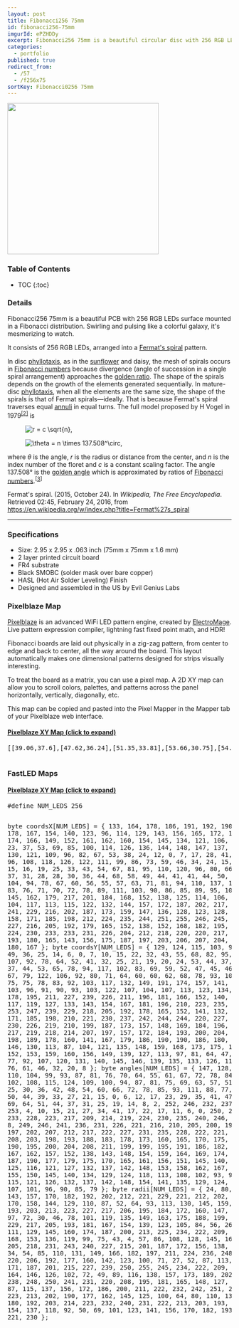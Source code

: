 ```yaml
---
layout: post
title: Fibonacci256 75mm
id: fibonacci256-75mm
imgurId: ePZHDDy
excerpt: Fibonacci256 75mm is a beautiful circular disc with 256 RGB LEDs surface mounted in a Fibonacci distribution.  Swirling and pulsing like a colorful galaxy, it's mesmerizing to watch.
categories:
  - portfolio
published: true
redirect_from:
  - /57
  - /f256x75
sortKey: Fibonacci0256 75mm
---
```


<a href="https://i.imgur.com/ePZHDDy.png" target="_blank"><img src="https://i.imgur.com/ePZHDDy.png" style="width:340px" /></a>

<h3>Table of Contents</h3>

- TOC
{:toc}

### Details

Fibonacci256 75mm is a beautiful PCB with 256 RGB LEDs surface mounted in a Fibonacci distribution. Swirling and pulsing like a colorful galaxy, it's mesmerizing to watch.


It consists of 256 RGB LEDs, arranged into a <a href="https://en.wikipedia.org/wiki/Fermat%27s_spiral">Fermat's spiral</a> pattern.

<!-- <a class="btn btn-success" href="https://www.tindie.com/products/19184">Buy on Tindie</a> -->

<p>In disc <a href="https://en.wikipedia.org/wiki/Phyllotaxis" title="Phyllotaxis">phyllotaxis</a>, as in the <a href="https://en.wikipedia.org/wiki/Sunflower" title="Sunflower" class="mw-redirect">sunflower</a> and daisy, the mesh of spirals occurs in <a href="https://en.wikipedia.org/wiki/Fibonacci_number" title="Fibonacci number">Fibonacci numbers</a> because divergence (angle of succession in a single spiral arrangement) approaches the <a href="https://en.wikipedia.org/wiki/Golden_ratio" title="Golden ratio">golden ratio</a>. The shape of the spirals depends on the growth of the elements generated sequentially. In mature-disc <a href="https://en.wikipedia.org/wiki/Phyllotaxis" title="Phyllotaxis">phyllotaxis</a>, when all the elements are the same size, the shape of the spirals is that of Fermat spirals—ideally. That is because Fermat's spiral traverses equal <a href="https://en.wikipedia.org/wiki/Annulus_(mathematics)" title="Annulus (mathematics)">annuli</a> in equal turns. The full model proposed by H Vogel in 1979<sup id="cite_ref-2" class="reference"><a href="https://en.wikipedia.org/wiki/Fermat%27s_spiral#cite_note-2"><span>[</span>2<span>]</span></a></sup> is</p>
<dl>
<dd><img class="mwe-math-fallback-image-inline tex" alt="r = c \sqrt{n}," src="https://upload.wikimedia.org/math/7/8/1/7819d3be1d513629c44d336b5974553d.png" /></dd>
</dl>
<dl>
<dd><img class="mwe-math-fallback-image-inline tex" alt="\theta = n \times 137.508^\circ," src="https://upload.wikimedia.org/math/e/6/8/e6814eb420c2d2ea10a2fcba5e0cdc9d.png" /></dd>
</dl>
<p>where <i>θ</i> is the angle, <i>r</i> is the radius or distance from the center, and <i>n</i> is the index number of the floret and <i>c</i> is a constant scaling factor. The angle 137.508° is the <a href="https://en.wikipedia.org/wiki/Golden_angle" title="Golden angle">golden angle</a> which is approximated by ratios of <a href="https://en.wikipedia.org/wiki/Fibonacci_number" title="Fibonacci number">Fibonacci numbers</a>.<sup id="cite_ref-3" class="reference"><a href="https://en.wikipedia.org/wiki/Fermat%27s_spiral#cite_note-3"><span>[</span>3<span>]</span></a></sup></p>

<p>Fermat's spiral. (2015, October 24).  In <i>Wikipedia, The Free Encyclopedia</i>. Retrieved 02:45, February 24, 2016, from <a class="external free" href="https://en.wikipedia.org/w/index.php?title=Fermat%27s_spiral">https://en.wikipedia.org/w/index.php?title=Fermat%27s_spiral</a>
</p>

---

### Specifications

- Size: 2.95 x 2.95 x .063 inch (75mm x 75mm x 1.6 mm)
- 2 layer printed circuit board
- FR4 substrate
- Black SMOBC (solder mask over bare copper)
- HASL (Hot Air Solder Leveling) Finish
- Designed and assembled in the US by Evil Genius Labs

### Pixelblaze Map

[Pixelblaze](https://www.bhencke.com/pixelblaze) is an advanced WiFi LED pattern engine, created by [ElectroMage](https://electromage.com). Live pattern expression compiler, lightning fast fixed point math, and HDR!

Fibonacci boards are laid out physically in a zig-zag pattern, from center to edge and back to center, all the way around the board. This layout automatically makes one dimensional patterns designed for strips visually interesting.

To treat the board as a matrix, you can use a pixel map. A 2D XY map can allow you to scroll colors, palettes, and patterns across the panel horizontally, vertically, diagonally, etc.

This map can be copied and pasted into the Pixel Mapper in the Mapper tab of your Pixelblaze web interface.

<div class="panel-group" id="accordion" role="tablist" aria-multiselectable="true">

  <div class="panel panel-default">
    <div class="panel-heading" role="tab" id="headingOne">
      <h4 class="panel-title">
        <a role="button" data-toggle="collapse" data-parent="#accordion" href="#collapseOne" aria-expanded="false" aria-controls="collapseOne">
          Pixelblaze XY Map (click to expand)
        </a>
      </h4>
    </div>
    <div id="collapseOne" class="panel-collapse collapse" role="tabpanel" aria-labelledby="headingOne">
      <div class="panel-body">
        <pre>
[[39.06,37.6],[47.62,36.24],[51.35,33.81],[53.66,30.75],[54.92,27.28],[55.26,23.57],[54.72,19.79],[53.36,16.06],[51.23,12.52],[48.39,9.3],[44.89,6.5],[40.83,4.25],[36.31,2.61],[29.05,4.57],[33.71,5.26],[38.03,6.65],[41.9,8.67],[45.21,11.23],[47.88,14.25],[49.81,17.62],[50.92,21.2],[51.11,24.89],[50.26,28.54],[48.09,32.04],[43.53,35.4],[44.34,31.84],[46.56,27.61],[47.06,23.72],[46.38,20.08],[44.77,16.75],[42.37,13.81],[39.29,11.36],[35.65,9.49],[31.57,8.27],[27.17,7.76],[22.58,7.99],[17.91,9.01],[8.84,17.14],[12.9,14.51],[17.18,12.64],[21.53,11.54],[25.85,11.21],[29.98,11.64],[33.79,12.81],[37.16,14.66],[39.95,17.14],[41.99,20.21],[43.1,23.84],[42.92,28.14],[40.01,34.33],[39.74,30.47],[39.63,25.22],[38.09,21.5],[35.65,18.68],[32.57,16.64],[29.02,15.39],[25.15,14.91],[21.11,15.23],[17.04,16.33],[13.07,18.2],[9.33,20.82],[5.95,24.13],[2.68,35.74],[4.71,31.39],[7.31,27.57],[10.4,24.35],[13.85,21.82],[17.56,20.04],[21.39,19.04],[25.19,18.87],[28.84,19.56],[32.17,21.17],[34.99,23.81],[37.05,27.88],[36.04,32.18],[33.04,26.94],[29.74,24.37],[26.18,23.14],[22.5,22.96],[18.83,23.72],[15.31,25.32],[12.07,27.68],[9.22,30.73],[6.86,34.39],[5.1,38.55],[4,43.11],[7.43,54.55],[6.84,49.83],[7.01,45.24],[7.92,40.93],[9.51,36.99],[11.7,33.56],[14.42,30.73],[17.56,28.63],[21.03,27.35],[24.73,27.05],[28.59,27.97],[32.68,30.74],[35.51,35.78],[28.92,31.63],[24.57,30.97],[20.82,31.7],[17.56,33.42],[14.82,35.95],[12.67,39.11],[11.16,42.79],[10.35,46.85],[10.28,51.16],[10.98,55.58],[12.46,59.99],[14.7,64.26],[21.39,67.73],[18.4,64.07],[16.15,60.13],[14.65,56.02],[13.93,51.88],[13.99,47.85],[14.83,44.05],[16.42,40.65],[18.74,37.79],[21.81,35.65],[25.73,34.5],[31.22,35.01],[28.29,37.22],[23.89,38.86],[20.94,41.41],[19,44.56],[17.95,48.12],[17.76,51.92],[18.39,55.81],[19.82,59.65],[22.02,63.31],[24.93,66.66],[28.49,69.59],[32.62,71.99],[40.05,71.32],[35.62,69.81],[31.65,67.69],[28.24,65.02],[25.47,61.91],[23.43,58.47],[22.18,54.83],[21.78,51.11],[22.32,47.47],[23.92,44.04],[26.9,40.98],[32.9,38.42],[30.76,41.51],[27.42,45.41],[26.08,49.19],[26,52.91],[26.92,56.48],[28.71,59.81],[31.26,62.77],[34.46,65.26],[38.22,67.19],[42.42,68.49],[46.95,69.08],[51.69,68.92],[61.97,62.55],[57.53,64.39],[53.02,65.46],[48.57,65.75],[44.3,65.29],[40.35,64.12],[36.84,62.27],[33.9,59.83],[31.66,56.87],[30.27,53.45],[29.94,49.61],[31.11,45.26],[34.72,42.96],[33.52,48.67],[34.25,52.76],[36.06,56.05],[38.68,58.64],[41.91,60.55],[45.59,61.74],[49.59,62.17],[53.76,61.84],[57.97,60.73],[62.09,58.84],[65.98,56.21],[71.19,45.44],[68.44,49.33],[65.21,52.6],[61.62,55.18],[57.79,57.02],[53.85,58.09],[49.93,58.35],[46.18,57.79],[42.75,56.4],[39.81,54.15],[37.56,50.91],[36.39,46.2],[37.8,41.07],[39.84,48.02],[42.61,51.38],[45.87,53.35],[49.45,54.25],[53.17,54.22],[56.91,53.32],[60.51,51.62],[63.84,49.16],[66.8,46.02],[69.27,42.27],[71.16,38.01],[72.39,33.34],[69.8,26.25],[69.53,30.97],[68.54,35.41],[66.88,39.46],[64.61,43.01],[61.85,45.96],[58.67,48.21],[55.2,49.66],[51.55,50.22],[47.85,49.76],[44.19,48],[40.53,44.07],[44.22,44.29],[48.53,45.97],[52.41,46.05],[55.96,45.01],[59.12,43.08],[61.82,40.39],[63.98,37.09],[65.51,33.28],[66.36,29.09],[66.47,24.64],[65.81,20.07],[64.38,15.5],[58.44,10.97],[60.7,15.07],[62.2,19.33],[62.92,23.6],[62.87,27.77],[62.06,31.7],[60.54,35.24],[58.33,38.26],[55.49,40.6],[52.01,42.08],[47.8,42.36],[41.86,40.38],[45.41,39.34],[50.4,38.67],[53.89,36.76],[56.44,34.06],[58.16,30.79],[59.07,27.12],[59.18,23.21],[58.49,19.2],[57.01,15.23],[54.77,11.44],[51.82,7.94],[48.21,4.86]]
        </pre>
      </div>
    </div>
  </div>

</div>

### FastLED Maps

<div class="panel-group" id="accordion" role="tablist" aria-multiselectable="true">

  <div class="panel panel-default">
    <div class="panel-heading" role="tab" id="headingOne">
      <h4 class="panel-title">
        <a role="button" data-toggle="collapse" data-parent="#accordion" href="#collapseFastLED" aria-expanded="false" aria-controls="collapseFastLED">
          Pixelblaze XY Map (click to expand)
        </a>
      </h4>
    </div>
    <div id="collapseFastLED" class="panel-collapse collapse" role="tabpanel" aria-labelledby="headingOne">
      <div class="panel-body">
        <pre>
#define NUM_LEDS 256

byte coordsX[NUM_LEDS] = { 133, 164, 178, 186, 191, 192, 190, 185, 178, 167, 154, 140, 123, 96, 114, 129, 143, 156, 165, 172, 176, 177, 174, 166, 149, 152, 161, 162, 160, 154, 145, 134, 121, 106, 90, 73, 56, 23, 37, 53, 69, 85, 100, 114, 126, 136, 144, 148, 147, 137, 136, 135, 130, 121, 109, 96, 82, 67, 53, 38, 24, 12, 0, 7, 17, 28, 41, 54, 68, 82, 96, 108, 118, 126, 122, 111, 99, 86, 73, 59, 46, 34, 24, 15, 9, 5, 17, 15, 16, 19, 25, 33, 43, 54, 67, 81, 95, 110, 120, 96, 80, 66, 54, 44, 37, 31, 28, 28, 30, 36, 44, 68, 58, 49, 44, 41, 41, 44, 50, 59, 70, 84, 104, 94, 78, 67, 60, 56, 55, 57, 63, 71, 81, 94, 110, 137, 120, 106, 93, 83, 76, 71, 70, 72, 78, 89, 111, 103, 90, 86, 85, 89, 95, 105, 116, 130, 145, 162, 179, 217, 201, 184, 168, 152, 138, 125, 114, 106, 101, 100, 104, 117, 113, 115, 122, 132, 144, 157, 172, 187, 202, 217, 232, 251, 241, 229, 216, 202, 187, 173, 159, 147, 136, 128, 123, 128, 136, 146, 158, 171, 185, 198, 212, 224, 235, 244, 251, 255, 246, 245, 241, 235, 227, 216, 205, 192, 179, 165, 152, 138, 152, 168, 182, 195, 206, 216, 224, 230, 233, 233, 231, 226, 204, 212, 218, 220, 220, 217, 212, 204, 193, 180, 165, 143, 156, 175, 187, 197, 203, 206, 207, 204, 199, 191, 180, 167 };
byte coordsY[NUM_LEDS] = { 129, 124, 115, 103, 91, 77, 63, 49, 36, 25, 14, 6, 0, 7, 10, 15, 22, 32, 43, 55, 68, 82, 95, 108, 121, 107, 92, 78, 64, 52, 41, 32, 25, 21, 19, 20, 24, 53, 44, 37, 33, 32, 33, 37, 44, 53, 65, 78, 94, 117, 102, 83, 69, 59, 52, 47, 45, 46, 50, 57, 67, 79, 122, 106, 92, 80, 71, 64, 60, 60, 62, 68, 78, 93, 109, 89, 80, 75, 75, 78, 83, 92, 103, 117, 132, 149, 191, 174, 157, 141, 126, 114, 103, 96, 91, 90, 93, 103, 122, 107, 104, 107, 113, 123, 134, 148, 163, 178, 195, 211, 227, 239, 226, 211, 196, 181, 166, 152, 140, 129, 121, 117, 119, 127, 133, 143, 154, 167, 181, 196, 210, 223, 235, 246, 255, 253, 247, 239, 229, 218, 205, 192, 178, 165, 152, 141, 132, 143, 157, 171, 185, 198, 210, 221, 230, 237, 242, 244, 244, 220, 227, 231, 232, 230, 226, 219, 210, 199, 187, 173, 157, 148, 169, 184, 196, 206, 213, 217, 219, 218, 214, 207, 197, 157, 172, 184, 193, 200, 204, 205, 203, 198, 189, 178, 160, 141, 167, 179, 186, 190, 190, 186, 180, 171, 160, 146, 130, 113, 87, 104, 121, 135, 148, 159, 168, 173, 175, 173, 167, 152, 153, 159, 160, 156, 149, 139, 127, 113, 97, 81, 64, 47, 31, 46, 61, 77, 92, 107, 120, 131, 140, 145, 146, 139, 135, 133, 126, 116, 104, 90, 76, 61, 46, 32, 20, 8 };
byte angles[NUM_LEDS] = { 147, 128, 122, 116, 110, 104, 99, 93, 87, 81, 76, 70, 64, 55, 61, 67, 72, 78, 84, 90, 96, 102, 108, 115, 124, 109, 100, 94, 87, 81, 75, 69, 63, 57, 51, 46, 40, 25, 30, 36, 42, 48, 54, 60, 66, 72, 78, 85, 93, 111, 88, 77, 70, 63, 57, 50, 44, 39, 33, 27, 21, 15, 0, 6, 12, 17, 23, 29, 35, 41, 47, 53, 60, 69, 64, 51, 44, 37, 31, 25, 19, 14, 8, 2, 252, 246, 232, 237, 242, 248, 253, 4, 10, 15, 21, 27, 34, 41, 17, 22, 17, 11, 6, 0, 250, 244, 239, 233, 228, 223, 217, 209, 214, 219, 224, 230, 235, 240, 246, 251, 1, 6, 8, 249, 246, 241, 236, 231, 226, 221, 216, 210, 205, 200, 195, 187, 192, 197, 202, 207, 212, 217, 222, 227, 231, 235, 228, 222, 221, 217, 213, 208, 203, 198, 193, 188, 183, 178, 173, 160, 165, 170, 175, 180, 185, 190, 195, 200, 204, 208, 211, 199, 199, 195, 191, 186, 182, 177, 172, 167, 162, 157, 152, 138, 143, 148, 154, 159, 164, 169, 174, 178, 183, 187, 190, 177, 179, 175, 170, 165, 161, 156, 151, 145, 140, 135, 130, 125, 116, 121, 127, 132, 137, 142, 148, 153, 158, 162, 167, 170, 160, 155, 150, 145, 140, 134, 129, 124, 118, 113, 108, 102, 93, 99, 105, 110, 115, 121, 126, 132, 137, 142, 148, 154, 141, 135, 129, 124, 118, 113, 107, 101, 96, 90, 85, 79 };
byte radii[NUM_LEDS] = { 24, 80, 106, 126, 143, 157, 170, 182, 192, 202, 212, 221, 229, 221, 212, 202, 192, 181, 170, 158, 144, 129, 110, 87, 52, 64, 93, 113, 130, 145, 159, 171, 182, 193, 203, 213, 223, 227, 217, 206, 195, 184, 172, 160, 147, 132, 116, 97, 72, 30, 46, 78, 101, 119, 135, 149, 163, 175, 188, 199, 211, 222, 229, 217, 205, 193, 181, 167, 154, 139, 123, 105, 84, 56, 26, 65, 91, 111, 129, 145, 160, 174, 187, 200, 213, 225, 234, 222, 209, 196, 182, 168, 153, 136, 119, 99, 75, 43, 4, 57, 86, 108, 128, 145, 162, 177, 191, 205, 218, 231, 243, 240, 227, 215, 201, 187, 172, 156, 138, 119, 97, 71, 34, 54, 85, 110, 131, 149, 166, 182, 197, 211, 224, 236, 248, 244, 232, 220, 206, 192, 177, 160, 142, 123, 100, 71, 27, 52, 87, 113, 135, 154, 171, 187, 201, 215, 227, 239, 250, 255, 245, 234, 222, 209, 195, 180, 164, 146, 126, 102, 72, 49, 89, 116, 138, 157, 173, 189, 202, 215, 227, 238, 248, 250, 241, 231, 220, 208, 195, 181, 165, 148, 127, 103, 70, 37, 87, 115, 137, 156, 172, 186, 200, 211, 222, 232, 242, 251, 242, 233, 223, 213, 202, 190, 177, 162, 145, 125, 100, 64, 80, 110, 132, 150, 166, 180, 192, 203, 214, 223, 232, 240, 231, 222, 213, 203, 193, 181, 169, 154, 137, 118, 92, 50, 69, 101, 123, 141, 156, 170, 182, 193, 203, 212, 221, 230 };
        </pre>
      </div>
    </div>
  </div>

</div>
